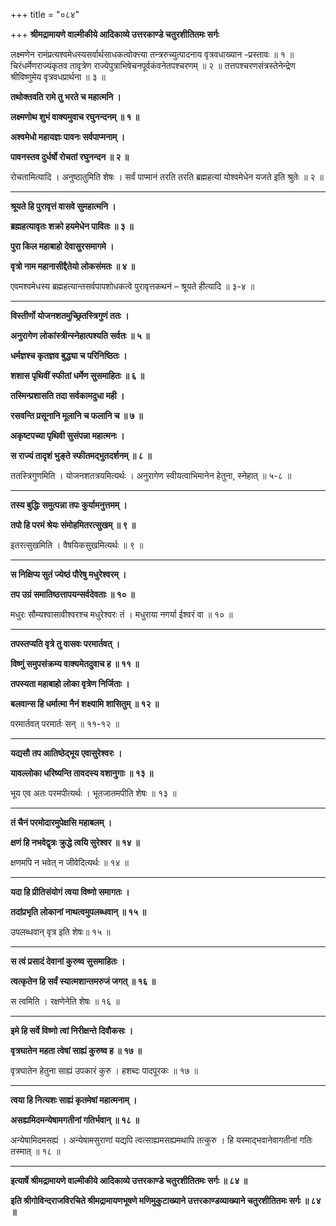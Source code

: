 +++
title = "०८४"

+++
**श्रीमद्रामायणे वाल्मीकीये आदिकाव्ये उत्तरकाण्डे चतुरशीतितमः सर्गः**

लक्ष्मणेन रामंप्रत्यश्वमेधस्यसर्वार्थसाधकत्वोक्त्त्या तन्त्ररुच्युत्पादनाय वृत्रवधाख्यान -प्रस्तावः ॥ १ ॥ चिरंधर्मेणराज्यंकृतव तावृत्रेण राज्येपुत्राभिषेचनपूर्वकंवनेतपश्चरणम् ॥ २ ॥ तत्तपश्चरणसंत्रस्तेनेन्द्रेण श्रीविष्णुमेय वृत्रवधप्रार्थना ॥ ३ ॥

**तथोक्तवति रामे तु भरते च महात्मनि ।**

**लक्ष्मणोथ शुभं वाक्यमुवाच रघुनन्दनम् ॥ १ ॥**

**अश्वमेधो महायज्ञः पावनः सर्वपाप्मनाम् ।**

**पावनस्तव दुर्धर्षो रोचतां रघुनन्दन ॥ २ ॥**

रोचतामित्यादि । अनुष्ठातुमिति शेषः । सर्वं पाप्मानं तरति तरति ब्रह्महत्यां योश्वमेधेन यजते इति श्रुतेः ॥ २ ॥

****

**श्रूयते हि पुरावृत्तं वासवे सुमहात्मनि ।**

**ब्रह्महत्यावृतः शक्रो हयमेधेन पावितः ॥ ३ ॥**

**पुरा किल महाबाहो देवासुरसमागमे ।**

**वृत्रो नाम महानासीद्दैतेयो लोकसंमतः ॥ ४ ॥**

एवमश्वमेधस्य ब्रह्महत्यान्तसर्वपापशोधकत्वे पुरावृत्तकथनं – श्रूयते हीत्यादि ॥ ३-४ ॥

****

**विस्तीर्णो योजनशतमुच्छ्रितस्त्रिगुणं ततः ।**

**अनुरागेण लोकांस्त्रीन्स्नेहात्पश्यति सर्वतः ॥ ५ ॥**

**धर्मज्ञश्च कृतज्ञव बुद्ध्या च परिनिष्ठितः ।**

**शशास पृथिवीं स्फीतां धर्मेण सुसमाहितः ॥ ६ ॥**

**तस्मिन्प्रशासति तदा सर्वकामदुधा मही ।**

**रसवन्ति प्रसूनानि मूलानि च फलानि च ॥ ७ ॥**

**अकृष्टपच्या पृथिवी सुसंपन्ना महात्मनः ।**

**स राज्यं तादृशं भुङ्ते स्फीतमद्भुतदर्शनम् ॥ ८ ॥**

ततस्त्रिगुणमिति । योजनशतत्रयमित्यर्थः । अनुरागेण स्वीयत्वाभिमानेन हेतुना, स्नेहात् ॥ ५-८ ॥

****

**तस्य बुद्धिः समुत्पन्ना तपः कुर्यामनुत्तमम् ।**

**तपो हि परमं श्रेयः संमोहमितरत्सुखम् ॥ ९ ॥**

इतरत्सुखमिति । वैषयिकसुखमित्यर्थः ॥ ९ ॥

****

**स निक्षिप्य सुतं ज्येष्ठं पौरेषु मधुरेश्वरम् ।**

**तप उग्रं समातिष्ठत्तापयन्सर्वदेवताः ॥ १० ॥**

मधुरः सौम्यश्वासावीश्वरश्च मधुरेश्वरः तं । मधुराया नगर्या ईश्वरं वा ॥ १० ॥

****

**तपस्तप्यति वृत्रे तु वासवः परमार्तवत् ।**

**विष्णुं समुपसंक्रम्य वाक्यमेतदुवाच ह ॥ ११ ॥**

**तपस्यता महाबाहो लोका वृत्रेण निर्जिताः ।**

**बलवान्स हि धर्मात्मा नैनं शक्ष्यामि शासितुम् ॥ १२ ॥**

परमार्तवत् परमार्तः सन् ॥ ११-१२ ॥

****

**यद्यसौ तप आतिष्ठेद्भूय एवासुरेश्वरः ।**

**यावल्लोका धरिष्यन्ति तावदस्य वशानुगाः ॥ १३ ॥**

भूय एव अतः परमपीत्यर्थः । भूतजातमपीति शेषः ॥ १३ ॥

****

**तं चैनं परमोदारमुपेक्षसि महाबलम् ।**

**क्षणं हि नभवेद्वृत्रः क्रुद्धे त्वयि सुरेश्वर ॥ १४ ॥**

क्षणमपि न भवेत् न जीवेदित्यर्थः ॥ १४ ॥

****

**यदा हि प्रीतिसंयोगं त्वया विष्णो समागतः ।**

**तदांप्रभृति लोकानां नाथत्वमुपलब्धवान् ॥ १५ ॥**

उपलब्धवान् वृत्र इति शेषः॥ १५ ॥

****

**स त्वं प्रसादं देवानां कुरुष्व सुसमाहितः ।**

**त्वत्कृतेन हि सर्वं स्यात्मशान्तमरुजं जगत् ॥ १६ ॥**

स त्वमिति । रक्षणेनेति शेषः ॥ १६ ॥

****

**इमे हि सर्वे विष्णो त्वां निरीक्षन्ते दिवौकसः ।**

**वृत्रघातेन महता त्वेषां साह्यं कुरुष्व ह ॥ १७ ॥**

वृत्रघातेन हेतुना साह्यं उपकारं कुरु । हशब्दः पादपूरकः ॥ १७ ॥

****

**त्वया हि नित्यशः साह्यं कृतमेषां महात्मनाम् ।**

**असह्यमिदमन्येषामगतीनां गतिर्भवान् ॥ १८ ॥**

अन्येषामिदमसह्यं । अन्येषामसुराणां यद्यपि त्वत्साह्यमसह्यमथापि तत्कुरु । हि यस्माद्भवानेवागतीनां गतिः तस्मात् ॥ १८ ॥

****

**इत्यार्षे श्रीमद्रामायणे वाल्मीकीये आदिकाव्ये उत्तरकाण्डे चतुरशीतितमः सर्गः ॥ ८४ ॥**

**इति श्रीगोविन्दराजविरचिते श्रीमद्रामायणभूषणे मणिमुकुटाख्याने उत्तरकाण्डव्याख्याने चतुरशीतितमः सर्गः ॥ ८४ ॥**

